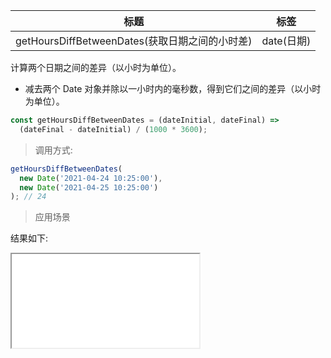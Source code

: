 | 标题                                           | 标签       |
| ---------------------------------------------- | ---------- |
| getHoursDiffBetweenDates(获取日期之间的小时差) | date(日期) |

计算两个日期之间的差异（以小时为单位）。

- 减去两个 Date 对象并除以一小时内的毫秒数，得到它们之间的差异（以小时为单位）。

```js
const getHoursDiffBetweenDates = (dateInitial, dateFinal) =>
  (dateFinal - dateInitial) / (1000 * 3600);
```

> 调用方式:

```js
getHoursDiffBetweenDates(
  new Date('2021-04-24 10:25:00'),
  new Date('2021-04-25 10:25:00')
); // 24
```

> 应用场景

<div class="code-editor" data-url="codes/javascript/html/getHoursDiffBetweenDates.html" data-language="html"></div>

结果如下:

<iframe src="codes/javascript/html/getHoursDiffBetweenDates.html"></iframe>
